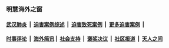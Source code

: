 
### 明慧海外之窗

####  [武汉肺炎](indexes/365.md?t=03052100) &nbsp;|&nbsp;  [迫害案例综述](indexes/328.md?t=03052100) &nbsp;|&nbsp; [迫害致死案例](indexes/277.md?t=03052100)  &nbsp;|&nbsp; [更多迫害案例](indexes/81.md?t=03052100)  &nbsp;|&nbsp; 
####  [时事评论](indexes/19.md?t=03052100) &nbsp;|&nbsp; [海外简讯](indexes/245.md?t=03052100)&nbsp;|&nbsp;  [社会支持](indexes/140.md?t=03052100) &nbsp;|&nbsp; [褒奖决议](indexes/282.md?t=03052100) &nbsp;|&nbsp; [社区报道](indexes/91.md?t=03052100)  &nbsp;|&nbsp; [天人之间](indexes/78.md?t=03052100) 


